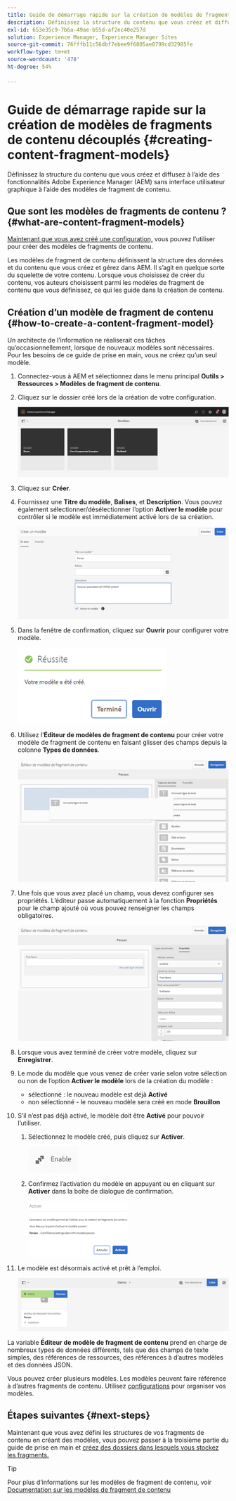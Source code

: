 ```yaml
---
title: Guide de démarrage rapide sur la création de modèles de fragments de contenu découplés
description: Définissez la structure du contenu que vous créez et diffusez à l’aide des fonctionnalités Adobe Experience Manager (AEM) sans interface utilisateur graphique à l’aide des modèles de fragment de contenu.
exl-id: 653e35c9-7b6a-49ae-b55d-af2ec40e257d
solution: Experience Manager, Experience Manager Sites
source-git-commit: 76fffb11c56dbf7ebee9f6805ae0799cd32985fe
workflow-type: tm+mt
source-wordcount: '478'
ht-degree: 54%

---
```


# Guide de démarrage rapide sur la création de modèles de fragments de contenu découplés {#creating-content-fragment-models}

Définissez la structure du contenu que vous créez et diffusez à l’aide des fonctionnalités Adobe Experience Manager (AEM) sans interface utilisateur graphique à l’aide des modèles de fragment de contenu.

## Que sont les modèles de fragments de contenu ? {#what-are-content-fragment-models}

[Maintenant que vous avez créé une configuration,](create-configuration.md) vous pouvez l’utiliser pour créer des modèles de fragments de contenu.

Les modèles de fragment de contenu définissent la structure des données et du contenu que vous créez et gérez dans AEM. Il s’agit en quelque sorte du squelette de votre contenu. Lorsque vous choisissez de créer du contenu, vos auteurs choisissent parmi les modèles de fragment de contenu que vous définissez, ce qui les guide dans la création de contenu.

## Création d’un modèle de fragment de contenu {#how-to-create-a-content-fragment-model}

Un architecte de l’information ne réaliserait ces tâches qu’occasionnellement, lorsque de nouveaux modèles sont nécessaires. Pour les besoins de ce guide de prise en main, vous ne créez qu’un seul modèle.

1. Connectez-vous à AEM et sélectionnez dans le menu principal **Outils > Ressources > Modèles de fragment de contenu**.
1. Cliquez sur le dossier créé lors de la création de votre configuration.

   ![Le dossier de modèles](assets/models-folder.png)
1. Cliquez sur **Créer**.
1. Fournissez une **Titre du modèle**, **Balises**, et **Description**. Vous pouvez également sélectionner/désélectionner l’option **Activer le modèle** pour contrôler si le modèle est immédiatement activé lors de sa création.

   ![Création d’un modèle](assets/models-create.png)
1. Dans la fenêtre de confirmation, cliquez sur **Ouvrir** pour configurer votre modèle.

   ![Fenêtre de confirmation](assets/models-confirmation.png)
1. Utilisez l’**Éditeur de modèles de fragment de contenu** pour créer votre modèle de fragment de contenu en faisant glisser des champs depuis la colonne **Types de données**.

   ![Glisser-déposer des champs](assets/models-drag-and-drop.png)

1. Une fois que vous avez placé un champ, vous devez configurer ses propriétés. L’éditeur passe automatiquement à la fonction **Propriétés** pour le champ ajouté où vous pouvez renseigner les champs obligatoires.

   ![Configuration des propriétés](assets/models-configure-properties.png)
1. Lorsque vous avez terminé de créer votre modèle, cliquez sur **Enregistrer**.

1. Le mode du modèle que vous venez de créer varie selon votre sélection ou non de l’option **Activer le modèle** lors de la création du modèle :
   * sélectionné : le nouveau modèle est déjà **Activé**
   * non sélectionné - le nouveau modèle sera créé en mode **Brouillon**

1. S’il n’est pas déjà activé, le modèle doit être **Activé** pour pouvoir l’utiliser.
   1. Sélectionnez le modèle créé, puis cliquez sur **Activer**.

      ![Activation du modèle](assets/models-enable.png)
   1. Confirmez l’activation du modèle en appuyant ou en cliquant sur **Activer** dans la boîte de dialogue de confirmation.

      ![Activation de la boîte de dialogue de confirmation](assets/models-enabling.png)
1. Le modèle est désormais activé et prêt à l’emploi.

   ![Modèle activé](assets/models-enabled.png)

La variable **Éditeur de modèle de fragment de contenu** prend en charge de nombreux types de données différents, tels que des champs de texte simples, des références de ressources, des références à d’autres modèles et des données JSON.

Vous pouvez créer plusieurs modèles. Les modèles peuvent faire référence à d’autres fragments de contenu. Utilisez [configurations](create-configuration.md) pour organiser vos modèles.

## Étapes suivantes {#next-steps}

Maintenant que vous avez défini les structures de vos fragments de contenu en créant des modèles, vous pouvez passer à la troisième partie du guide de prise en main et [créez des dossiers dans lesquels vous stockez les fragments.](create-assets-folder.md)

>[!TIP]
>
>Pour plus d’informations sur les modèles de fragment de contenu, voir [Documentation sur les modèles de fragment de contenu](/help/assets/content-fragments/content-fragments-models.md)
